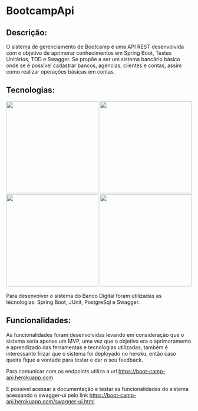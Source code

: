# BootcampApi

## Descrição:
O sistema de gerenciamento de Bootcamp é uma API REST desenvolvida com o objetivo de aprimorar conhecimentos em Spring Boot, Testes Unitários, TDD e Swagger. Se propõe a ser um sistema bancário básico onde se é possível cadastrar bancos, agencias, clientes e contas, assim como realizar operações básicas em contas.

## Tecnologias:

<div display=flex>
  <img src="https://user-images.githubusercontent.com/8556553/158421720-d21cfd64-1e9c-4428-a0ce-1c9d773d3b11.png" width="250" height="250">
  <img src="https://user-images.githubusercontent.com/8556553/158421546-f89f5ca3-c0b5-48c4-98ac-61d54f5b3604.png" width="250" height="250">
  <img src="https://user-images.githubusercontent.com/8556553/158424150-7e1e8524-c377-492d-80df-da2678dd11d4.png" height="250">
  <img src="https://user-images.githubusercontent.com/8556553/158424467-e4117052-b040-46d0-bcf3-6296637c2dd0.png" width="250" height="250">
</div>

Para desenvolver o sistema do Banco Digital foram utilizadas as técnologias: Spring Boot, JUnit, PostgreSql e Swagger.
  
## Funcionalidades:
As funcionalidades foram desenvolvidas levando em consideração que o sistema seria apenas um MVP, uma vez que o objetivo era o aprimoramento e aprendizado das ferramentas e tecnologias utilizadas, também é interessante frizar que o sistema foi deployado no heroku, então caso queira fique a vontade para testar e dar o seu feedback.

Para comunicar com os endpoints utiliza a url https://boot-camp-api.herokuapp.com.

É possível acessar a documentação e testar as funcionalidades do sistema acessando o swagger-ui pelo link https://boot-camp-api.herokuapp.com/swagger-ui.html


